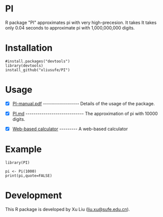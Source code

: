 # PI
R package "PI" approximates pi with very high-precesion. It takes It takes only 0.04 seconds to approximate pi with 1,000,000,000 digits.

# Installation

    #install.packages("devtools")
    library(devtools)
    install_github("xliusufe/PI")

# Usage

   - [x] [PI-manual.pdf](https://github.com/xliusufe/PI/blob/master/inst/PI-manual.pdf) ------------------ Details of the usage of the package.
   
   - [x] [PI.md](https://github.com/xliusufe/PI/blob/master/inst/PI.md) ----------------------------- The approximation of pi with 10000 digits.
   
   - [x] [Web-based calculator](https://xliusufe.shinyapps.io/PIapprox) --------- A web-based calculator
   
# Example
    library(PI)

    pi <- Pi(1000)
    print(pi,quote=FALSE)
    

# Development
This R package is developed by Xu Liu (liu.xu@sufe.edu.cn).

